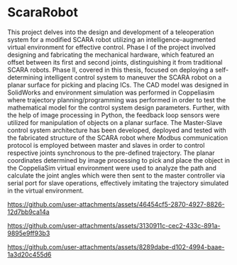 # ScaraRobot
This project delves into the design and development of a teleoperation system for
a modified SCARA robot utilizing an intelligence-augmented virtual environment
for effective control. Phase I of the project involved designing and fabricating the
mechanical hardware, which featured an offset between its first and second joints,
distinguishing it from traditional SCARA robots. Phase II, covered in this thesis,
focused on deploying a self-determining intelligent control system to maneuver the
SCARA robot on a planar surface for picking and placing ICs.
The CAD model was designed in SolidWorks and environment simulation was performed in Coppeliasim where trajectory planning/programming was performed in
order to test the mathematical model for the control system design parameters.
Further, with the help of image processing in Python, the feedback loop sensors
were utilized for manipulation of objects on a planar surface. The Master-Slave
control system architecture has been developed, deployed and tested with the
fabricated structure of the SCARA robot where Modbus communication protocol is employed between master and slaves in order to control respective joints
synchronous to the pre-defined trajectory. The planar coordinates determined by
image processing to pick and place the object in the CoppeliaSim virtual environment were used to analyze the path and calculate the joint angles which were
then sent to the master controller via serial port for slave operations, effectively
imitating the trajectory simulated in the virtual environment.





https://github.com/user-attachments/assets/46454cf5-2870-4927-8826-12d7bb9ca14a





https://github.com/user-attachments/assets/3130911c-cec2-433c-891a-9895e9ff93b3




https://github.com/user-attachments/assets/8289dabe-d102-4994-baae-1a3d20c455d6

